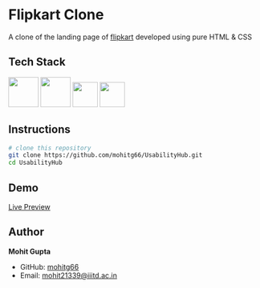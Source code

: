 # Flipkart Clone
A clone of the landing page of [flipkart](https://flipkart.com) developed using pure HTML &amp; CSS


## Tech Stack

<img height="60px" src="https://cdn.svgporn.com/logos/html-5.svg"> <img height="60px" src="https://cdn.svgporn.com/logos/css-3.svg"> <img height="50px" src="https://cdn.svgporn.com/logos/git-icon.svg"> <img height="50px" src="https://github.githubassets.com/images/modules/logos_page/GitHub-Mark.png">


## Instructions

```bash
# clone this repository
git clone https://github.com/mohitg66/UsabilityHub.git
cd UsabilityHub
```


## Demo
[Live Preview](https://mohitg66.github.io/Flipkart-Clone/)


## Author

**Mohit Gupta**

- GitHub: [mohitg66](https://github.com/mohitg66/)
- Email: [mohit21339@iiitd.ac.in](mailto:mohit21339@iiitd.ac.in)
